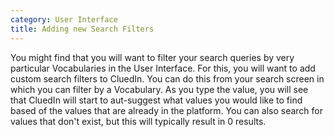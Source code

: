 ```yaml
---
category: User Interface
title: Adding new Search Filters
---
```


You might find that you will want to filter your search queries by very particular Vocabularies in the User Interface. For this, you will want to add custom search filters to CluedIn. You can do this from your search screen in which you can filter by a Vocabulary. As you type the value, you will see that CluedIn will start to aut-suggest what values you would like to find based of the values that are already in the platform. You can also search for values that don't exist, but this will typically result in 0 results.